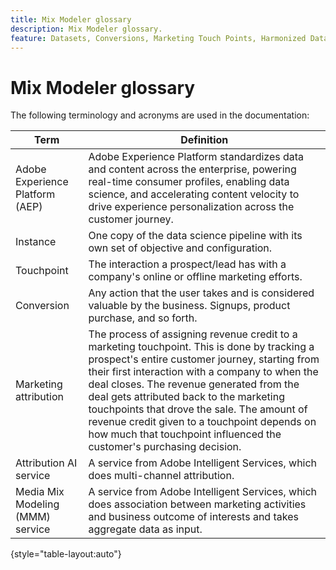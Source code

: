```yaml
---
title: Mix Modeler glossary
description: Mix Modeler glossary.
feature: Datasets, Conversions, Marketing Touch Points, Harmonized Data
---
```

# Mix Modeler glossary

The following terminology and acronyms are used in the documentation:

| Term | Definition |
|---|---|
| Adobe Experience Platform (AEP) | Adobe Experience Platform standardizes data and content across the enterprise, powering real-time consumer profiles, enabling data science, and accelerating content velocity to drive experience personalization across the customer journey. |
| Instance | One copy of the data science pipeline with its own set of objective and configuration. | 
| Touchpoint | The interaction a prospect/lead has with a company's online or offline marketing efforts. |
| Conversion | Any action that the user takes and is considered valuable by the business. Signups, product purchase, and so forth. |
| Marketing attribution | The process of assigning revenue credit to a marketing touchpoint. This is done by tracking a prospect's entire customer journey, starting from their first interaction with a company to when the deal closes. The revenue generated from the deal gets attributed back to the marketing touchpoints that drove the sale. The amount of revenue credit given to a touchpoint depends on how much that touchpoint influenced the customer's purchasing decision. |
| Attribution AI service | A service from Adobe Intelligent Services, which does multi-channel attribution. |
| Media Mix Modeling (MMM) service | A service from Adobe Intelligent Services, which does association between marketing activities and business outcome of interests and takes aggregate data as input. |

{style="table-layout:auto"}

